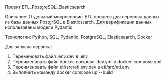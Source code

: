 Проект ETL_PostgreSQL_Elasticsearch

Описание: Отдельный микросервис. ETL процесс для переноса данных из базы данных
PostgrSQL в Elasticsearch. Для верификации данных использованы модели Pydantic.

Технологии: Python, SQL, Pydantic, PostgreSQL, Elasticsearch, Docker

Для запуска сервиса:
1. Переменовать файл .env.dev в .env
2. Переименовать файл docker-compose-dev.yml в docker-compose.yml
3. Переименовать файл etl/src/etl.env.dev в etl/src/etl.env
4. Выполнить команду docker compose up --build
